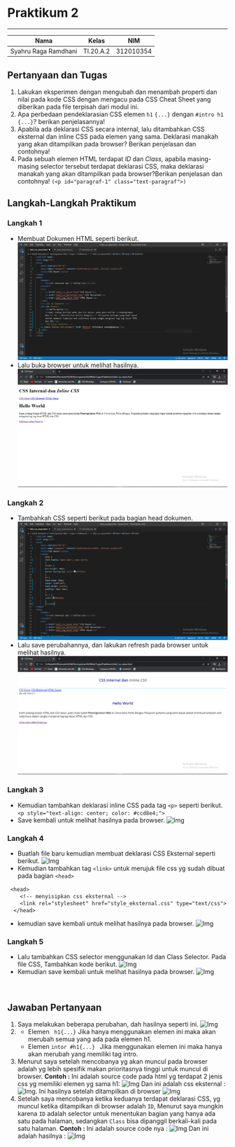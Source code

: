 # **Praktikum 2**
  ---------------
|Nama			|Kelas		|NIM		|
|-----			|-----		|-----		|
|Syahru	Raga Ramdhani	|TI.20.A.2	|312010354	|

## **Pertanyaan dan Tugas**
1. Lakukan eksperimen dengan mengubah dan menambah properti dan nilai pada kode CSS dengan mengacu pada CSS Cheat Sheet yang diberikan pada file terpisah dari modul ini.
2. Apa perbedaan pendeklarasian CSS elemen `h1` `{...}` dengan `#intro h1 {...}`? berikan penjelasannya!
3. Apabila ada deklarasi CSS secara internal, lalu ditambahkan CSS eksternal dan inline CSS pada elemen yang sama. Deklarasi manakah yang akan ditampilkan pada browser? Berikan penjelasan dan contohnya!
4. Pada sebuah elemen HTML terdapat _ID_ dan _Class_, apabila masing-masing selector tersebut terdapat deklarasi CSS, maka deklarasi manakah yang akan ditampilkan pada browser?Berikan penjelasan dan contohnya! `(<p id="paragraf-1" class="text-paragraf">)`

## **Langkah-Langkah Praktikum**
### **Langkah 1**
* Membuat Dokumen HTML seperti berikut.
![Img](/Img/Capture1.PNG)
* Lalu buka browser untuk melihat hasilnya.
![Img](/Img/Capture2.PNG)</br>
### **Langkah 2**
* Tambahkah CSS seperti berikut pada bagian head dokumen.
![Img](/Img/Capture3.PNG)
* Lalu save perubahannya, dan lakukan refresh pada browser untuk melihat hasilnya.
![Img](/Img/Capture4.PNG)</br>
### **Langkah 3**
* Kemudian tambahkan deklarasi inline CSS pada tag `<p>` seperti berikut.</br>
``` <p style="text-align: center; color: #ccd8e4;"> ``` <br/>
* Save kembali untuk melihat hasilnya pada browser.
![Img](/Img/Capture5.PNG)</br>
### **Langkah 4**
* Buatlah file baru kemudian membuat deklarasi CSS Eksternal
seperti berikut.
![Img](/Img/Capture6.PNG)
* Kemudian tambahkan tag `<link>` untuk merujuk file css yg sudah dibuat pada bagian `<head>`
```
 <head>
    <!-- menyisipkan css eksternal -->
    <link rel="stylesheet" href="style_eksternal.css" type="text/css">
  </head>
```
* kemudian save kembali untuk melihat hasilnya pada browser.
![Img](/Img/Capture7.PNG)</br>
### **Langkah 5**
* Lalu tambahkan CSS selector menggunakan Id dan Class Selector. Pada file CSS, Tambahkan kode berikut.
![Img](/Img/Capture8.PNG)
* Kemudian save kembali untuk melihat hasilnya pada browser.
![Img](/Img/Capture9.PNG)
</br>

## **Jawaban Pertanyaan**
1. Saya melakukan beberapa perubahan, dah hasilnya seperti ini.
![Img](/Img/Capture10.PNG)</br>
2. * Elemen ` h1{...}`
    Jika hanya menggunakan elemen ini maka akan merubah semua yang ada pada elemen h1.
    * Elemen `intor #h1{...} `
    Jika menggunakan elemen ini maka hanya akan merubah yang memiliki tag intro.</br>
3. Menurut saya setelah mencobanya yg akan muncul pada browser adalah yg lebih spesifik makan prioritasnya tinggi untuk muncul di browser.
**Contoh :**
Ini adalah source code pada html yg terdapat 2 jenis css yg memiliki elemen yg sama h1:
![Img](/Img/Capture11.PNG)
Dan ini adalah css eksternal :
![Img](/Img/Capture12.PNG).
Ini hasilnya setelah ditampilkan di browser
![Img](/Img/Capture13.PNG) </br>
4. Setelah saya mencobanya ketika keduanya terdapat deklarasi CSS, yg muncul ketika ditampilkan di browser adalah ``ID``, Menurut saya mungkin karena ``ID`` adalah selector untuk menentukan bagian yang hanya ada satu pada halaman, sedangkan ``Class`` bisa dipanggil berkali-kali pada satu halaman.
**Contoh :**
Ini adalah source code nya :
![Img](/Img/Capture14.PNG)
Dan ini adalah hasilnya :
![Img](/Img/Capture15.PNG)

